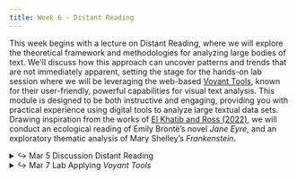 ```yaml
---
title: Week 6 - Distant Reading
---
```


This week begins with a lecture on Distant Reading, where we will explore the theoretical framework and methodologies for analyzing large bodies of text. We'll discuss how this approach can uncover patterns and trends that are not immediately apparent, setting the stage for the hands-on lab session where we will be leveraging the web-based [Voyant Tools](https://voyant-tools.org/), known for their user-friendly, powerful capabilities for visual text analysis. This module is designed to be both instructive and engaging, providing you with practical experience using digital tools to analyze large textual data sets. Drawing inspiration from the works of [El Khatib and Ross (2022)](https://doi.org/10.17613/42c8-mk80), we will conduct an ecological reading of Emily Brontë’s novel *Jane Eyre*, and an exploratory thematic analysis of Mary Shelley’s *Frankenstein*.

<details>
  <summary class="session-summary">
    <span class="arrow">↪</span>
    <span class="date-label">Mar 5</span>
    <span class="label label-blue">Discussion</span>
    <span class="session-title">Distant Reading</span>
  </summary>
  <div markdown="1">
- Slides (_coming soon_)
- Reflection:
  - [Tahmasebi, Nina. _The Strengths and Pitfalls of Large-Scale Text Mining for Literary Studies_.](https://app.perusall.com/courses/introdh24/nina-tahmasebi-synergies-28-september-2020-327043682) Synergies Conference. Copenhagen, 28 September 2020.
  - **Post your reflection in the** <a href="https://introtodh--spring2024.slack.com/archives/C06F1KS1ULT" style="color: #ee6374;">**#reflections** </a>**channel on Slack** <a style="color: #ee6374;">**before 9am on the day of our class.**</a>

</div>
</details>

<details>
  <summary class="session-summary">
    <span class="arrow">↪</span>
    <span class="date-label">Mar 7</span>
    <span class="label label-red">Lab</span>
    <span class="session-title">Applying <i>Voyant Tools</i></span>
  </summary>
  <div markdown="1">
- Slides (_coming soon_)
- Pre-Class Reflection:
  - [Da, Nan Z. “The Computational Case against Computational Literary Studies.”](https://app.perusall.com/courses/introdh24/da_2019_the-computational-case-against-computational-literary-studies) _Critical Inquiry_, vol. 45, no. 3, Mar. 2019, pp. 601–39.
  - **Post your reflection in the** <a href="https://introtodh--spring2024.slack.com/archives/C06F1KS1ULT" style="color: #ee6374;">**#reflections** </a>**channel on Slack** <a style="color: #ee6374;">**before 9am on the day of our class.**</a>

</div>
</details>
